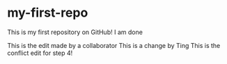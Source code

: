 # my-first-repo
This is my first repository on GitHub!
I am done

This is the edit made by a collaborator
This is a change by Ting
This is the conflict edit for step 4!
